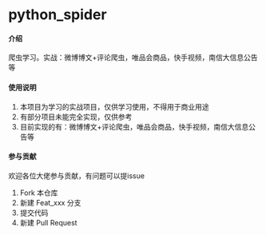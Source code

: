 # python_spider

#### 介绍
爬虫学习。实战：微博博文+评论爬虫，唯品会商品，快手视频，南信大信息公告等


#### 使用说明

1.  本项目为学习的实战项目，仅供学习使用，不得用于商业用途
2.  有部分项目未能完全实现，仅供参考
3.  目前实现的有：微博博文+评论爬虫，唯品会商品，快手视频，南信大信息公告等

#### 参与贡献

欢迎各位大佬参与贡献，有问题可以提issue
1.  Fork 本仓库
2.  新建 Feat_xxx 分支
3.  提交代码
4.  新建 Pull Request



